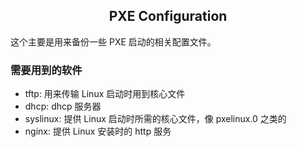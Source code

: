 <h2 style="text-align:center">PXE Configuration</h2>

这个主要是用来备份一些 PXE 启动的相关配置文件。

### 需要用到的软件

- tftp: 用来传输 Linux 启动时用到核心文件
- dhcp: dhcp 服务器
- syslinux: 提供 Linux 启动时所需的核心文件，像 pxelinux.0 之类的
- nginx: 提供 Linux 安装时的 http 服务

